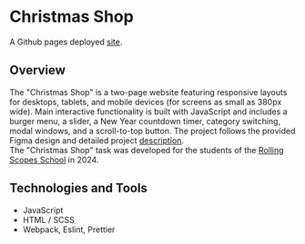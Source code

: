 # Christmas Shop
A Github pages deployed [site](https://svorokhobina.github.io/christmas-shop/).

## Overview
The "Christmas Shop" is a two-page website featuring responsive layouts for desktops, tablets, and mobile devices (for screens as small as 380px wide). Main interactive functionality is built with JavaScript and includes a burger menu, a slider, a New Year countdown timer, category switching, modal windows, and a scroll-to-top button. The project follows the provided Figma design and detailed project [description](https://github.com/rolling-scopes-school/tasks/blob/master/tasks/christmas-shop/christmas-shop.md).<br>
The "Christmas Shop" task was developed for the students of the [Rolling Scopes School](https://rs.school/) in 2024. 

## Technologies and Tools
- JavaScript 
- HTML / SCSS
- Webpack, Eslint, Prettier
